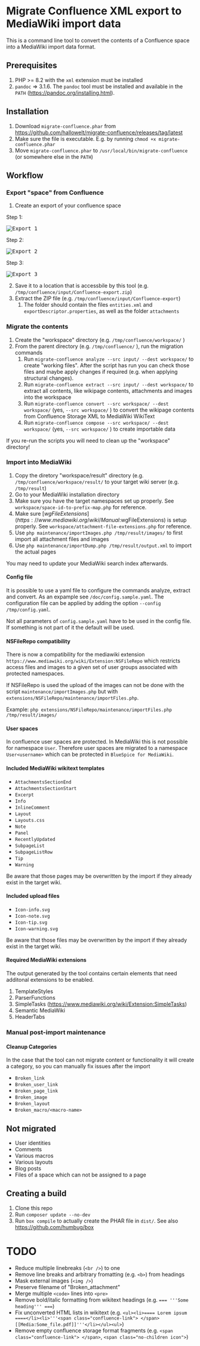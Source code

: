# Migrate Confluence XML export to MediaWiki import data

This is a command line tool to convert the contents of a Confluence space into a MediaWiki import data format.

## Prerequisites
1. PHP >= 8.2 with the `xml` extension must be installed
2. `pandoc` => 3.1.6. The `pandoc` tool must be installed and available in the `PATH` (https://pandoc.org/installing.html).

## Installation
1. Download `migrate-confluence.phar` from https://github.com/hallowelt/migrate-confluence/releases/tag/latest
2. Make sure the file is executable. E.g. by running `chmod +x migrate-confluence.phar`
3. Move `migrate-confluence.phar` to `/usr/local/bin/migrate-confluence` (or somewhere else in the `PATH`)

## Workflow

### Export "space" from Confluence
1. Create an export of your confluence space

Step 1:

<kbd>![Export 1][c001]</kbd>

Step 2:

<kbd>![Export 2][c002]</kbd>

Step 3:

<kbd>![Export 3][c003]</kbd>

2. Save it to a location that is accessbile by this tool (e.g. `/tmp/confluence/input/Confluence-export.zip`)
3. Extract the ZIP file (e.g. `/tmp/confluence/input/Confluence-export`)
	1. The folder should contain the files `entities.xml` and `exportDescriptor.properties`, as well as the folder `attachments`

[c001]: doc/images/Confluence_export_space_001.png
[c002]: doc/images/Confluence_export_space_002.png
[c003]: doc/images/Confluence_export_space_003.png

### Migrate the contents
1. Create the "workspace" directory (e.g. `/tmp/confluence/workspace/` )
2. From the parent directory (e.g. `/tmp/confluence/` ), run the migration commands
	1. Run `migrate-confluence analyze --src input/ --dest workspace/` to create "working files". After the script has run you can check those files and maybe apply changes if required (e.g. when applying structural changes).
	2. Run `migrate-confluence extract --src input/ --dest workspace/` to extract all contents, like wikipage contents, attachments and images into the workspace
	3. Run `migrate-confluence convert --src workspace/ --dest workspace/` (yes, `--src workspace/` ) to convert the wikipage contents from Confluence Storage XML to MediaWiki WikiText
	4. Run `migrate-confluence compose --src workspace/ --dest workspace/` (yes, `--src workspace/` ) to create importable data

If you re-run the scripts you will need to clean up the "workspace" directory!

### Import into MediaWiki
1. Copy the diretory "workspace/result" directory (e.g. `/tmp/confluence/workspace/result/` to your target wiki server (e.g. `/tmp/result`)
2. Go to your MediaWiki installation directory
3. Make sure you have the target namespaces set up properly. See `workspace/space-id-to-prefix-map.php` for reference.
4. Make sure [$wgFileExtensions](https://www.mediawiki.org/wiki/Manual:$wgFileExtensions) is setup properly. See `workspace/attachment-file-extensions.php` for reference.
5. Use `php maintenance/importImages.php /tmp/result/images/` to first import all attachment files and images
6. Use `php maintenance/importDump.php /tmp/result/output.xml` to import the actual pages

You may need to update your MediaWiki search index afterwards.

#### Config file
It is possible to use a yaml file to configure the commands analyze, extract and convert. As an expample see `/doc/config.sample.yaml`.
The configuration file can be applied by adding the option `--config /tmp/config.yaml`.

Not all parameters of `config.sample.yaml` have to be used in the config file. If something is not part of it the default will be used.

#### NSFileRepo compatibility
There is now a compatibility for the mediawiki extension `https://www.mediawiki.org/wiki/Extension:NSFileRepo` which restricts access files and images to a given set of user groups associated with protected namespaces.

If NSFileRepo is used the upload of the images can not be done with the script `maintenance/importImages.php` but with `extensions/NSFileRepo/maintenance/importFiles.php`.

Example: `php extensions/NSFileRepo/maintenance/importFiles.php /tmp/result/images/`

#### User spaces
In confluence user spaces are protected. In MediaWiki this is not possible for namespace `User`. Therefore user spaces are migrated to a namespace `User<username>` which can be protected in `BlueSpice for MediaWiki`.

#### Included MediaWiki wikitext templates
- `AttachmentsSectionEnd`
- `AttachmentsSectionStart`
- `Excerpt`
- `Info`
- `InlineComment`
- `Layout`
- `Layouts.css`
- `Note`
- `Panel`
- `RecentlyUpdated`
- `SubpageList`
- `SubpageListRow`
- `Tip`
- `Warning`

Be aware that those pages may be overwritten by the import if they already exist in the target wiki.

#### Included upload files
- `Icon-info.svg`
- `Icon-note.svg`
- `Icon-tip.svg`
- `Icon-warning.svg`

Be aware that those files may be overwritten by the import if they already exist in the target wiki.

#### Required MediaWiki extensions
The output generated by the tool contains certain elements that need additonal extensions to be enabled.

1. TemplateStyles
2. ParserFunctions
3. SimpleTasks (https://www.mediawiki.org/wiki/Extension:SimpleTasks)
4. Semantic MediaWiki
5. HeaderTabs

### Manual post-import maintenance
#### Cleanup Categories
In the case that the tool can not migrate content or functionality it will create a category, so you can manually fix issues after the import
- `Broken_link`
- `Broken_user_link`
- `Broken_page_link`
- `Broken_image`
- `Broken_layout`
- `Broken_macro/<macro-name>`


## Not migrated
- User identities
- Comments
- Various macros
- Various layouts
- Blog posts
- Files of a space which can not be assigned to a page

## Creating a build
1. Clone this repo
2. Run `composer update --no-dev`
3. Run `box compile` to actually create the PHAR file  in `dist/`. See also https://github.com/humbug/box

# TODO
* Reduce multiple linebreaks (`<br />`) to one
* Remove line breaks and arbitrary fromatting (e.g. `<b>`) from headings
* Mask external images (`<img />`)
* Preserve filename of "Broken_attachment"
* Merge multiple `<code>` lines into `<pre>`
* Remove bold/italic formatting from wikitext headings (e.g. `=== '''Some heading''' ===`)
* Fix unconverted HTML lists in wikitext (e.g. `<ul><li>==== Lorem ipsum ====</li><li>'''<span class="confluence-link"> </span>[[Media:Some_file.pdf]]'''</li></ul><ul>`)
* Remove empty confluence storage format fragments (e.g. `<span class="confluence-link"> </span>`, `<span class="no-children icon">`)
